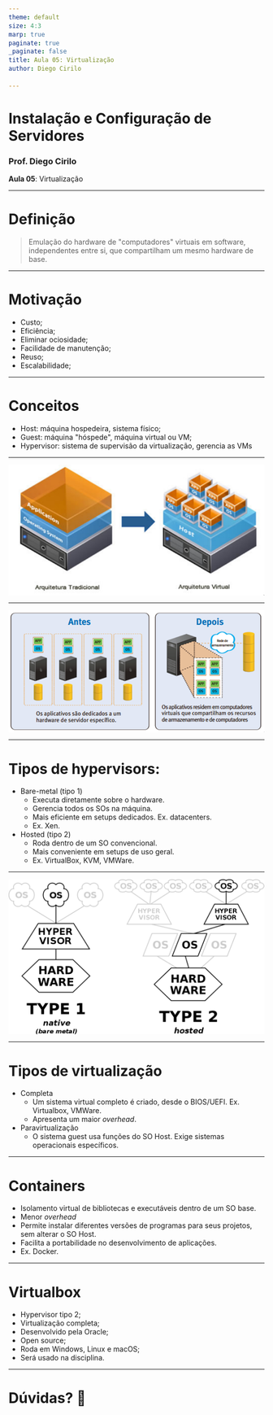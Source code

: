 ```yaml
---
theme: default
size: 4:3
marp: true
paginate: true
_paginate: false
title: Aula 05: Virtualização
author: Diego Cirilo

---
```

<style>
img {
  display: block;
  margin: 0 auto;
}
</style>

# <!-- fit --> Instalação e Configuração de Servidores

### Prof. Diego Cirilo

**Aula 05**: Virtualização

---
# Definição
> Emulação do hardware de "computadores" virtuais em software, independentes entre si, que compartilham um mesmo hardware de base.

---
# Motivação
- Custo;
- Eficiência;
- Eliminar ociosidade;
- Facilidade de manutenção;
- Reuso;
- Escalabilidade;

---
# Conceitos
- Host: máquina hospedeira, sistema físico;
- Guest: máquina "hóspede", máquina virtual ou VM;
- Hypervisor: sistema de supervisão da virtualização, gerencia as VMs

---
![width:700px](../img/virt1.png)

---
![width:800px](../img/virt2.png)

---
# Tipos de hypervisors:
- Bare-metal (tipo 1)
    - Executa diretamente sobre o hardware. 
    - Gerencia todos os SOs na máquina.
    - Mais eficiente em setups dedicados. Ex. datacenters.
    - Ex. Xen.
- Hosted (tipo 2)
    - Roda dentro de um SO convencional.
    - Mais conveniente em setups de uso geral.
    - Ex. VirtualBox, KVM, VMWare.

---
![width:700px](../img/hypervisor.png)

---
# Tipos de virtualização
- Completa
    - Um sistema virtual completo é criado, desde o BIOS/UEFI. Ex. Virtualbox, VMWare.
    - Apresenta um maior *overhead*.
- Paravirtualização
    - O sistema guest usa funções do SO Host. Exige sistemas operacionais específicos.

---
# Containers
- Isolamento virtual de bibliotecas e executáveis dentro de um SO base.
- Menor *overhead*
- Permite instalar diferentes versões de programas para seus projetos, sem alterar o SO Host.
- Facilita a portabilidade no desenvolvimento de aplicações.
- Ex. Docker.

---
# Virtualbox
- Hypervisor tipo 2;
- Virtualização completa;
- Desenvolvido pela Oracle;
- Open source;
- Roda em Windows, Linux e macOS;
- Será usado na disciplina.

---
# <!--fit--> Dúvidas? 🤔
